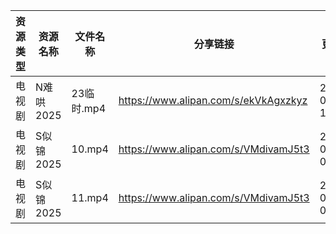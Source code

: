 | 资源类型 | 资源名称    | 文件名称     | 分享链接                                 | 更新时间                |
| ---- | ------- | -------- | ------------------------------------ | ------------------- |
| 电视剧  | N难哄2025 | 23临时.mp4 | https://www.alipan.com/s/ekVkAgxzkyz | 2025-03-05 14:06:40 |
| 电视剧  | S似锦2025 | 10.mp4   | https://www.alipan.com/s/VMdivamJ5t3 | 2025-03-05 00:06:54 |
| 电视剧  | S似锦2025 | 11.mp4   | https://www.alipan.com/s/VMdivamJ5t3 | 2025-03-05 00:06:53 |
